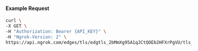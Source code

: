 <!-- Code generated for API Clients. DO NOT EDIT. -->

#### Example Request

```bash
curl \
-X GET \
-H "Authorization: Bearer {API_KEY}" \
-H "Ngrok-Version: 2" \
https://api.ngrok.com/edges/tls/edgtls_2bMmXg95A1qJCtQOEb2HFXrPgVU/tls_termination
```
